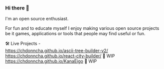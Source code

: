 ### Hi there 👋

I'm an open source enthusiast.

For fun and to educate myself I enjoy making various open source projects be it games, applications or tools that people may find useful or fun.

🛠️ Live Projects -
<br>https://chdonncha.github.io/ascii-tree-builder-v2/
<br>https://chdonncha.github.io/react-city-builder/ 🚧 WIP
<br>https://chdonncha.github.io/KanaEigo 🚧 WIP

<!-- [![Anurag's GitHub stats](https://github-readme-stats-topaz-rho.vercel.app/api?username=chdonncha&theme=dracula&show_icons=true&hide=stars,prs&count_private=true)](https://github.com/anuraghazra/github-readme-stats) -->

<!--
**chdonncha/chdonncha** is a ✨ _special_ ✨ repository because its `README.md` (this file) appears on your GitHub profile.

Here are some ideas to get you started:

- 🔭 I’m currently working on ...
- 🌱 I’m currently learning ...
- 👯 I’m looking to collaborate on ...
- 🤔 I’m looking for help with ...
- 💬 Ask me about ...
- 📫 How to reach me: ...
- 😄 Pronouns: ...
- ⚡ Fun fact: ...
-->
